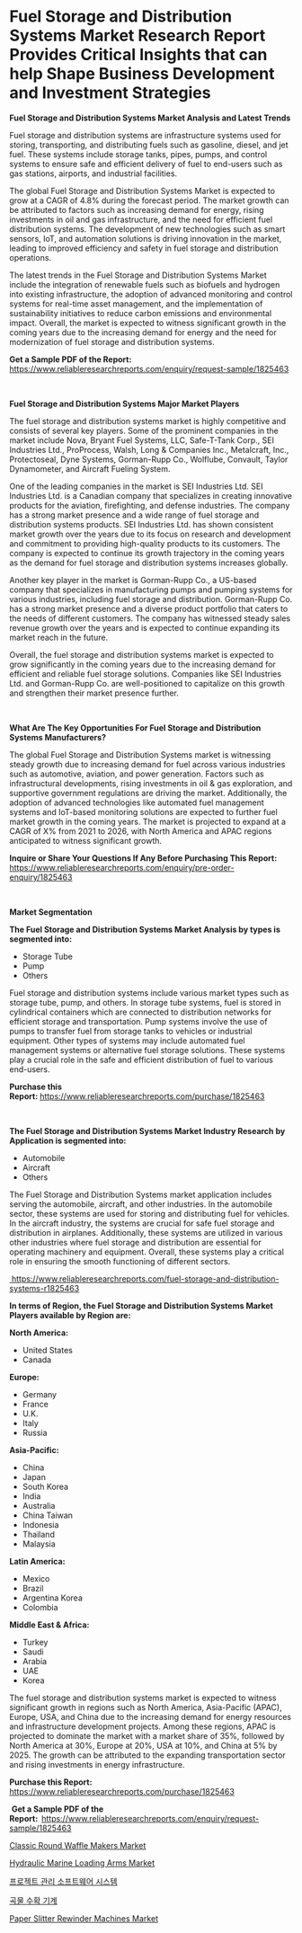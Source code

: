 <p><h1>Fuel Storage and Distribution Systems Market Research Report Provides Critical Insights that can help Shape Business Development and Investment Strategies</h1></p><p><strong>Fuel Storage and Distribution Systems Market Analysis and Latest Trends</strong></p>
<p><p>Fuel storage and distribution systems are infrastructure systems used for storing, transporting, and distributing fuels such as gasoline, diesel, and jet fuel. These systems include storage tanks, pipes, pumps, and control systems to ensure safe and efficient delivery of fuel to end-users such as gas stations, airports, and industrial facilities.</p><p>The global Fuel Storage and Distribution Systems Market is expected to grow at a CAGR of 4.8% during the forecast period. The market growth can be attributed to factors such as increasing demand for energy, rising investments in oil and gas infrastructure, and the need for efficient fuel distribution systems. The development of new technologies such as smart sensors, IoT, and automation solutions is driving innovation in the market, leading to improved efficiency and safety in fuel storage and distribution operations.</p><p>The latest trends in the Fuel Storage and Distribution Systems Market include the integration of renewable fuels such as biofuels and hydrogen into existing infrastructure, the adoption of advanced monitoring and control systems for real-time asset management, and the implementation of sustainability initiatives to reduce carbon emissions and environmental impact. Overall, the market is expected to witness significant growth in the coming years due to the increasing demand for energy and the need for modernization of fuel storage and distribution systems.</p></p>
<p><strong>Get a Sample PDF of the Report:&nbsp;</strong> <a href="https://www.reliableresearchreports.com/enquiry/request-sample/1825463">https://www.reliableresearchreports.com/enquiry/request-sample/1825463</a></p>
<p>&nbsp;</p>
<p><strong>Fuel Storage and Distribution Systems Major Market Players</strong></p>
<p><p>The fuel storage and distribution systems market is highly competitive and consists of several key players. Some of the prominent companies in the market include Nova, Bryant Fuel Systems, LLC, Safe-T-Tank Corp., SEI Industries Ltd., ProProcess, Walsh, Long & Companies Inc., Metalcraft, Inc., Protectoseal, Dyne Systems, Gorman-Rupp Co., Wolflube, Convault, Taylor Dynamometer, and Aircraft Fueling System.</p><p>One of the leading companies in the market is SEI Industries Ltd. SEI Industries Ltd. is a Canadian company that specializes in creating innovative products for the aviation, firefighting, and defense industries. The company has a strong market presence and a wide range of fuel storage and distribution systems products. SEI Industries Ltd. has shown consistent market growth over the years due to its focus on research and development and commitment to providing high-quality products to its customers. The company is expected to continue its growth trajectory in the coming years as the demand for fuel storage and distribution systems increases globally.</p><p>Another key player in the market is Gorman-Rupp Co., a US-based company that specializes in manufacturing pumps and pumping systems for various industries, including fuel storage and distribution. Gorman-Rupp Co. has a strong market presence and a diverse product portfolio that caters to the needs of different customers. The company has witnessed steady sales revenue growth over the years and is expected to continue expanding its market reach in the future.</p><p>Overall, the fuel storage and distribution systems market is expected to grow significantly in the coming years due to the increasing demand for efficient and reliable fuel storage solutions. Companies like SEI Industries Ltd. and Gorman-Rupp Co. are well-positioned to capitalize on this growth and strengthen their market presence further.</p></p>
<p>&nbsp;</p>
<p><strong>What Are The Key Opportunities For Fuel Storage and Distribution Systems Manufacturers?</strong></p>
<p><p>The global Fuel Storage and Distribution Systems market is witnessing steady growth due to increasing demand for fuel across various industries such as automotive, aviation, and power generation. Factors such as infrastructural developments, rising investments in oil & gas exploration, and supportive government regulations are driving the market. Additionally, the adoption of advanced technologies like automated fuel management systems and IoT-based monitoring solutions are expected to further fuel market growth in the coming years. The market is projected to expand at a CAGR of X% from 2021 to 2026, with North America and APAC regions anticipated to witness significant growth.</p></p>
<p><strong>Inquire or Share Your Questions If Any Before Purchasing This Report:</strong> <a href="https://www.reliableresearchreports.com/enquiry/pre-order-enquiry/1825463">https://www.reliableresearchreports.com/enquiry/pre-order-enquiry/1825463</a></p>
<p>&nbsp;</p>
<p><strong>Market Segmentation</strong></p>
<p><strong>The Fuel Storage and Distribution Systems Market Analysis by types is segmented into:</strong></p>
<p><ul><li>Storage Tube</li><li>Pump</li><li>Others</li></ul></p>
<p><p>Fuel storage and distribution systems include various market types such as storage tube, pump, and others. In storage tube systems, fuel is stored in cylindrical containers which are connected to distribution networks for efficient storage and transportation. Pump systems involve the use of pumps to transfer fuel from storage tanks to vehicles or industrial equipment. Other types of systems may include automated fuel management systems or alternative fuel storage solutions. These systems play a crucial role in the safe and efficient distribution of fuel to various end-users.</p></p>
<p><strong>Purchase this Report:&nbsp;</strong><a href="https://www.reliableresearchreports.com/purchase/1825463">https://www.reliableresearchreports.com/purchase/1825463</a></p>
<p>&nbsp;</p>
<p><strong>The Fuel Storage and Distribution Systems Market Industry Research by Application is segmented into:</strong></p>
<p><ul><li>Automobile</li><li>Aircraft</li><li>Others</li></ul></p>
<p><p>The Fuel Storage and Distribution Systems market application includes serving the automobile, aircraft, and other industries. In the automobile sector, these systems are used for storing and distributing fuel for vehicles. In the aircraft industry, the systems are crucial for safe fuel storage and distribution in airplanes. Additionally, these systems are utilized in various other industries where fuel storage and distribution are essential for operating machinery and equipment. Overall, these systems play a critical role in ensuring the smooth functioning of different sectors.</p></p>
<p><a href="https://www.reliableresearchreports.com/fuel-storage-and-distribution-systems-r1825463">&nbsp;https://www.reliableresearchreports.com/fuel-storage-and-distribution-systems-r1825463</a></p>
<p><strong>In terms of Region, the Fuel Storage and Distribution Systems Market Players available by Region are:</strong></p>
<p>
    <p> <strong> North America: </strong>
        <ul>
            <li>United States</li>
            <li>Canada</li>
        </ul>
        </p> 
    <p> <strong> Europe: </strong>
        <ul>
            <li>Germany</li>
            <li>France</li>
            <li>U.K.</li>
            <li>Italy</li>
            <li>Russia</li>
        </ul>
        </p> 
    <p> <strong> Asia-Pacific: </strong>
        <ul>
            <li>China</li>
            <li>Japan</li>
            <li>South Korea</li>
            <li>India</li>
            <li>Australia</li>
            <li>China Taiwan</li>
            <li>Indonesia</li>
            <li>Thailand</li>
            <li>Malaysia</li>
        </ul>
        </p> 
    <p> <strong> Latin America: </strong>
        <ul>
            <li>Mexico</li>
            <li>Brazil</li>
            <li>Argentina Korea</li>
            <li>Colombia</li>
        </ul>
        </p> 
    <p> <strong> Middle East & Africa: </strong>
        <ul>
            <li>Turkey</li>
            <li>Saudi</li>
            <li>Arabia</li>
            <li>UAE</li>
            <li>Korea</li>
        </ul>
    </p>
    </p>
<p><p>The fuel storage and distribution systems market is expected to witness significant growth in regions such as North America, Asia-Pacific (APAC), Europe, USA, and China due to the increasing demand for energy resources and infrastructure development projects. Among these regions, APAC is projected to dominate the market with a market share of 35%, followed by North America at 30%, Europe at 20%, USA at 10%, and China at 5% by 2025. The growth can be attributed to the expanding transportation sector and rising investments in energy infrastructure.</p></p>
<p><strong>Purchase this Report: </strong><a href="https://www.reliableresearchreports.com/purchase/1825463">https://www.reliableresearchreports.com/purchase/1825463</a></p>
<p>&nbsp;<strong>Get a Sample PDF of the Report:&nbsp;&nbsp;</strong><a href="https://www.reliableresearchreports.com/enquiry/request-sample/1825463">https://www.reliableresearchreports.com/enquiry/request-sample/1825463</a></p>
<p><strong></strong></p>
<p><p><a href="https://github.com/nafisalvee228/Market-Research-Report-List-1/blob/main/classic-round-waffle-makers-market.md">Classic Round Waffle Makers Market</a></p><p><a href="https://github.com/keithsutherland8067/Market-Research-Report-List-1/blob/main/hydraulic-marine-loading-arms-market.md">Hydraulic Marine Loading Arms Market</a></p><p><a href="https://github.com/milikokao84/Market-Research-Report-List-2/blob/main/829545871046.md">프로젝트 관리 소프트웨어 시스템</a></p><p><a href="https://github.com/ROBERTS65DAVID/Market-Research-Report-List-2/blob/main/733563971045.md">곡물 수확 기계</a></p><p><a href="https://github.com/amirhossen31/Market-Research-Report-List-1/blob/main/paper-slitter-rewinder-machines-market.md">Paper Slitter Rewinder Machines Market</a></p></p>